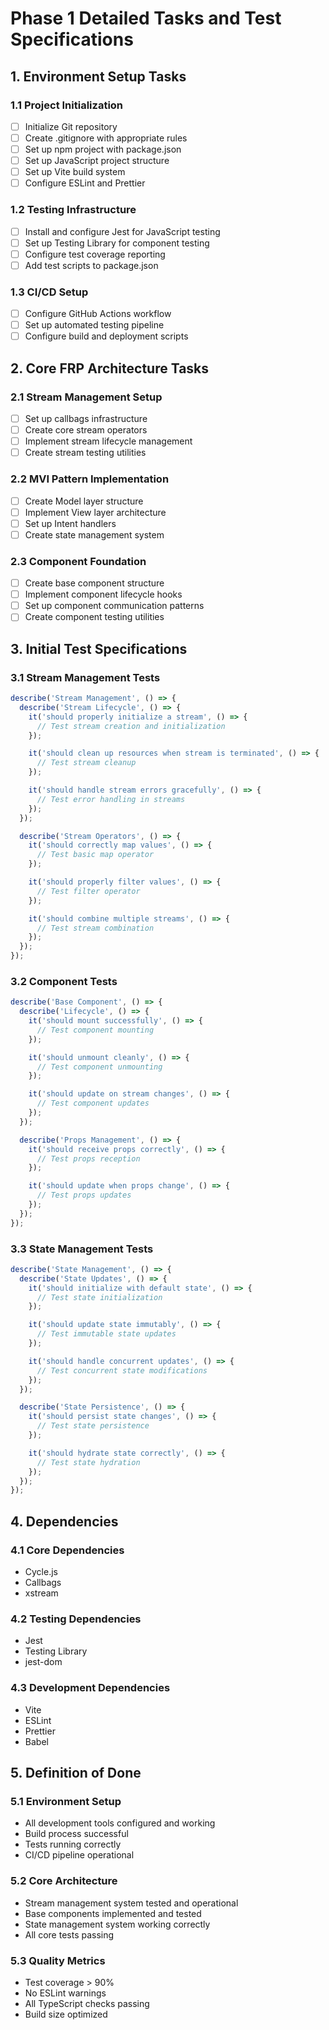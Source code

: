 # Phase 1 Detailed Tasks and Test Specifications

## 1. Environment Setup Tasks

### 1.1 Project Initialization
- [ ] Initialize Git repository
- [ ] Create .gitignore with appropriate rules
- [ ] Set up npm project with package.json
- [ ] Set up JavaScript project structure
- [ ] Set up Vite build system
- [ ] Configure ESLint and Prettier

### 1.2 Testing Infrastructure
- [ ] Install and configure Jest for JavaScript testing
- [ ] Set up Testing Library for component testing
- [ ] Configure test coverage reporting
- [ ] Add test scripts to package.json

### 1.3 CI/CD Setup
- [ ] Configure GitHub Actions workflow
- [ ] Set up automated testing pipeline
- [ ] Configure build and deployment scripts

## 2. Core FRP Architecture Tasks

### 2.1 Stream Management Setup
- [ ] Set up callbags infrastructure
- [ ] Create core stream operators
- [ ] Implement stream lifecycle management
- [ ] Create stream testing utilities

### 2.2 MVI Pattern Implementation
- [ ] Create Model layer structure
- [ ] Implement View layer architecture
- [ ] Set up Intent handlers
- [ ] Create state management system

### 2.3 Component Foundation
- [ ] Create base component structure
- [ ] Implement component lifecycle hooks
- [ ] Set up component communication patterns
- [ ] Create component testing utilities

## 3. Initial Test Specifications

### 3.1 Stream Management Tests

```typescript
describe('Stream Management', () => {
  describe('Stream Lifecycle', () => {
    it('should properly initialize a stream', () => {
      // Test stream creation and initialization
    });

    it('should clean up resources when stream is terminated', () => {
      // Test stream cleanup
    });

    it('should handle stream errors gracefully', () => {
      // Test error handling in streams
    });
  });

  describe('Stream Operators', () => {
    it('should correctly map values', () => {
      // Test basic map operator
    });

    it('should properly filter values', () => {
      // Test filter operator
    });

    it('should combine multiple streams', () => {
      // Test stream combination
    });
  });
});
```

### 3.2 Component Tests

```typescript
describe('Base Component', () => {
  describe('Lifecycle', () => {
    it('should mount successfully', () => {
      // Test component mounting
    });

    it('should unmount cleanly', () => {
      // Test component unmounting
    });

    it('should update on stream changes', () => {
      // Test component updates
    });
  });

  describe('Props Management', () => {
    it('should receive props correctly', () => {
      // Test props reception
    });

    it('should update when props change', () => {
      // Test props updates
    });
  });
});
```

### 3.3 State Management Tests

```typescript
describe('State Management', () => {
  describe('State Updates', () => {
    it('should initialize with default state', () => {
      // Test state initialization
    });

    it('should update state immutably', () => {
      // Test immutable state updates
    });

    it('should handle concurrent updates', () => {
      // Test concurrent state modifications
    });
  });

  describe('State Persistence', () => {
    it('should persist state changes', () => {
      // Test state persistence
    });

    it('should hydrate state correctly', () => {
      // Test state hydration
    });
  });
});
```

## 4. Dependencies

### 4.1 Core Dependencies
- Cycle.js
- Callbags
- xstream

### 4.2 Testing Dependencies
- Jest
- Testing Library
- jest-dom

### 4.3 Development Dependencies
- Vite
- ESLint
- Prettier
- Babel

## 5. Definition of Done

### 5.1 Environment Setup
- All development tools configured and working
- Build process successful
- Tests running correctly
- CI/CD pipeline operational

### 5.2 Core Architecture
- Stream management system tested and operational
- Base components implemented and tested
- State management system working correctly
- All core tests passing

### 5.3 Quality Metrics
- Test coverage > 90%
- No ESLint warnings
- All TypeScript checks passing
- Build size optimized